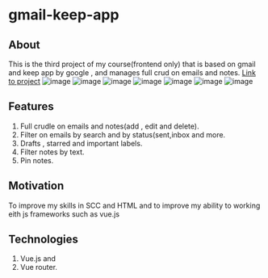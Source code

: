 # gmail-keep-app
## About
This is the third project of my course(frontend only) that is based on gmail and keep app by google , and manages full crud on emails and notes.
[Link to project](https://baruchyakubov.github.io/gmail-keep-app/#/)
![image](https://user-images.githubusercontent.com/114091759/224544120-8e6187b4-35ec-474b-9df7-457e17a483ea.png)
![image](https://user-images.githubusercontent.com/114091759/224544403-9d6b0814-1d41-41c6-a534-56636c735b9a.png)
![image](https://user-images.githubusercontent.com/114091759/224544139-f3f76ca3-3e63-425f-853b-4032ddfa69eb.png)
![image](https://user-images.githubusercontent.com/114091759/224544186-d85f0413-f067-4440-9498-f2235dd17f67.png)
![image](https://user-images.githubusercontent.com/114091759/224544305-dd28a67e-34fc-4b10-99c6-8be91340a380.png)
![image](https://user-images.githubusercontent.com/114091759/224544349-9a306f08-f6ff-4878-be73-d301678bfb70.png)
![image](https://user-images.githubusercontent.com/114091759/224544366-d3e03e49-5c54-412d-b975-deb897f5847d.png)

## Features
1. Full crudle on emails and notes(add , edit and delete).
2. Filter on emails by search and by status(sent,inbox and more.
3. Drafts , starred and important labels.
3. Filter notes by text.
4. Pin notes.

## Motivation
To improve my skills in SCC and HTML and to improve my ability to working eith js frameworks such as vue.js

## Technologies
1. Vue.js and 
2. Vue router.
